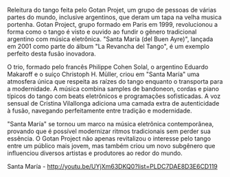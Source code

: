 Releitura do tango feita pelo Gotan Projet, um grupo de pessoas de várias partes do mundo, inclusive argentinos, que deram um tapa na velha musica portenha. Gotan Project, grupo formado em Paris em 1999, revolucionou a forma como o tango é visto e ouvido ao fundir o gênero tradicional argentino com música eletrônica. "Santa María (del Buen Ayre)", lançada em 2001 como parte do álbum "La Revancha del Tango", é um exemplo perfeito desta fusão inovadora.

O trio, formado pelo francês Philippe Cohen Solal, o argentino Eduardo Makaroff e o suíço Christoph H. Müller, criou em "Santa María" uma atmosfera única que respeita as raízes do tango enquanto o transporta para a modernidade. A música combina samples de bandoneon, cordas e piano típicos do tango com beats eletrônicos e programações sofisticadas. A voz sensual de Cristina Vilallonga adiciona uma camada extra de autenticidade à fusão, navegando perfeitamente entre tradição e modernidade.

"Santa María" se tornou um marco na música eletrônica contemporânea, provando que é possível modernizar ritmos tradicionais sem perder sua essência. O Gotan Project não apenas revitalizou o interesse pelo tango entre um público mais jovem, mas também criou um novo subgênero que influenciou diversos artistas e produtores ao redor do mundo.

Santa María -  http://youtu.be/UYjXm63DKQ0?list=PLDC7DAE8D3E6CD119
